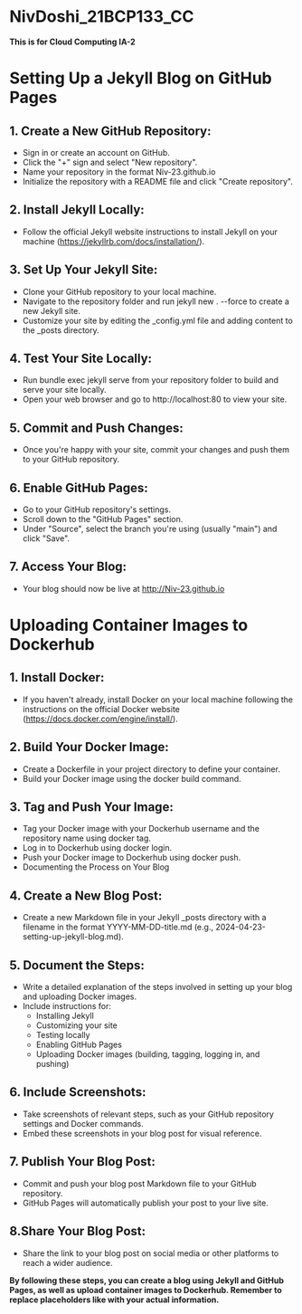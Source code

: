 # NivDoshi_21BCP133_CC
**This is for Cloud Computing IA-2**

# Setting Up a Jekyll Blog on GitHub Pages

## 1. Create a New GitHub Repository:

- Sign in or create an account on GitHub.
- Click the "+" sign and select "New repository".
- Name your repository in the format Niv-23.github.io
- Initialize the repository with a README file and click "Create repository".


## 2. Install Jekyll Locally:

- Follow the official Jekyll website instructions to install Jekyll on your machine (https://jekyllrb.com/docs/installation/).


## 3. Set Up Your Jekyll Site:

- Clone your GitHub repository to your local machine.
- Navigate to the repository folder and run jekyll new . --force to create a new Jekyll site.
- Customize your site by editing the _config.yml file and adding content to the _posts directory.


## 4. Test Your Site Locally:

- Run bundle exec jekyll serve from your repository folder to build and serve your site locally.
- Open your web browser and go to http://localhost:80 to view your site.


## 5. Commit and Push Changes:

- Once you're happy with your site, commit your changes and push them to your GitHub repository.


## 6. Enable GitHub Pages:

- Go to your GitHub repository's settings.
- Scroll down to the "GitHub Pages" section.
- Under "Source", select the branch you're using (usually "main") and click "Save".


## 7. Access Your Blog:

- Your blog should now be live at http://Niv-23.github.io 


# Uploading Container Images to Dockerhub

## 1. Install Docker:

- If you haven't already, install Docker on your local machine following the instructions on the official Docker website (https://docs.docker.com/engine/install/).


## 2. Build Your Docker Image:

- Create a Dockerfile in your project directory to define your container.
- Build your Docker image using the docker build command.


## 3. Tag and Push Your Image:

- Tag your Docker image with your Dockerhub username and the repository name using docker tag.
- Log in to Dockerhub using docker login.
- Push your Docker image to Dockerhub using docker push.
- Documenting the Process on Your Blog


## 4. Create a New Blog Post:

- Create a new Markdown file in your Jekyll _posts directory with a filename in the format YYYY-MM-DD-title.md (e.g., 2024-04-23-setting-up-jekyll-blog.md).


## 5. Document the Steps:

- Write a detailed explanation of the steps involved in setting up your blog and uploading Docker images.
- Include instructions for:
  - Installing Jekyll
  - Customizing your site
  - Testing locally
  - Enabling GitHub Pages
  - Uploading Docker images (building, tagging, logging in, and pushing)


## 6. Include Screenshots:

- Take screenshots of relevant steps, such as your GitHub repository settings and Docker commands.
- Embed these screenshots in your blog post for visual reference.


## 7. Publish Your Blog Post:

- Commit and push your blog post Markdown file to your GitHub repository.
- GitHub Pages will automatically publish your post to your live site.


## 8.Share Your Blog Post:

- Share the link to your blog post on social media or other platforms to reach a wider audience.


**By following these steps, you can create a blog using Jekyll and GitHub Pages, as well as upload container images to Dockerhub. Remember to replace placeholders like <username> with your actual information.**
